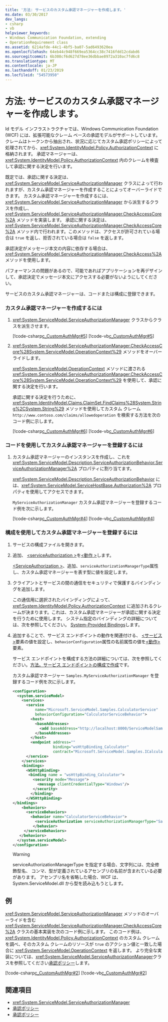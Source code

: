 ```yaml
---
title: '方法: サービスのカスタム承認マネージャーを作成します。'
ms.date: 03/30/2017
dev_langs:
- csharp
- vb
helpviewer_keywords:
- Windows Communication Foundation, extending
- OperationRequirement class
ms.assetid: 6214afde-44c1-4bf5-ba07-5ad6493620ea
ms.openlocfilehash: 64eb44c948f669ea5364cc38c7416fdd12cdabd6
ms.sourcegitcommit: 6b308cf6d627d78ee36dbbae8972a310ac7fd6c8
ms.translationtype: MT
ms.contentlocale: ja-JP
ms.lasthandoff: 01/23/2019
ms.locfileid: "54573950"
---
```

# <a name="how-to-create-a-custom-authorization-manager-for-a-service"></a>方法: サービスのカスタム承認マネージャーを作成します。
Id モデル インフラストラクチャでは、Windows Communication Foundation (WCF) には、拡張可能なクレーム ベースの承認モデルがサポートしています。 クレームはトークンから抽出され、状況に応じてカスタム承認ポリシーによって処理されてから、<xref:System.IdentityModel.Policy.AuthorizationContext> に格納されます。 承認マネージャーは、<xref:System.IdentityModel.Policy.AuthorizationContext> 内のクレームを検査して承認に関する決定を行います。  
  
 既定では、承認に関する決定は、<xref:System.ServiceModel.ServiceAuthorizationManager> クラスによって行われますが、カスタム承認マネージャーを作成することによってオーバーライドできます。 カスタム承認マネージャーを作成するには、<xref:System.ServiceModel.ServiceAuthorizationManager> から派生するクラスを作成し、<xref:System.ServiceModel.ServiceAuthorizationManager.CheckAccessCore%2A> メソッドを実装します。 承認に関する決定は、<xref:System.ServiceModel.ServiceAuthorizationManager.CheckAccessCore%2A> メソッド内で行われます。このメソッドは、アクセスが許可されている場合は `true` を返し、拒否されている場合は `false` を返します。  
  
 承認決定がメッセージ本文の内容に依存する場合は、<xref:System.ServiceModel.ServiceAuthorizationManager.CheckAccess%2A> メソッドを使用します。  
  
 パフォーマンスの問題があるので、可能であればアプリケーションを再デザインして、承認決定でメッセージ本文にアクセスする必要がないようにしてください。  
  
 サービスのカスタム承認マネージャーは、コードまたは構成に登録できます。  
  
### <a name="to-create-a-custom-authorization-manager"></a>カスタム承認マネージャーを作成するには  
  
1.  <xref:System.ServiceModel.ServiceAuthorizationManager> クラスからクラスを派生させます。  
  
     [!code-csharp[c_CustomAuthMgr#5](../../../../samples/snippets/csharp/VS_Snippets_CFX/c_customauthmgr/cs/c_customauthmgr.cs#5)]
     [!code-vb[c_CustomAuthMgr#5](../../../../samples/snippets/visualbasic/VS_Snippets_CFX/c_customauthmgr/vb/c_customauthmgr.vb#5)]  
  
2.  <xref:System.ServiceModel.ServiceAuthorizationManager.CheckAccessCore%28System.ServiceModel.OperationContext%29> メソッドをオーバーライドします。  
  
     <xref:System.ServiceModel.OperationContext> メソッドに渡される <xref:System.ServiceModel.ServiceAuthorizationManager.CheckAccessCore%28System.ServiceModel.OperationContext%29> を使用して、承認に関する決定を行います。  
  
     承認に関する決定を行うために、<xref:System.IdentityModel.Claims.ClaimSet.FindClaims%28System.String%2CSystem.String%29> メソッドを使用してカスタム クレーム `http://www.contoso.com/claims/allowedoperation` を検索する方法を次のコード例に示します。  
  
     [!code-csharp[c_CustomAuthMgr#6](../../../../samples/snippets/csharp/VS_Snippets_CFX/c_customauthmgr/cs/c_customauthmgr.cs#6)]
     [!code-vb[c_CustomAuthMgr#6](../../../../samples/snippets/visualbasic/VS_Snippets_CFX/c_customauthmgr/vb/c_customauthmgr.vb#6)]  
  
### <a name="to-register-a-custom-authorization-manager-using-code"></a>コードを使用してカスタム承認マネージャーを登録するには  
  
1.  カスタム承認マネージャーのインスタンスを作成し、これを <xref:System.ServiceModel.Description.ServiceAuthorizationBehavior.ServiceAuthorizationManager%2A> プロパティに割り当てます。  
  
     <xref:System.ServiceModel.Description.ServiceAuthorizationBehavior> には、<xref:System.ServiceModel.ServiceHostBase.Authorization%2A> プロパティを使用してアクセスできます。  
  
     `MyServiceAuthorizationManager` カスタム承認マネージャーを登録するコード例を次に示します。  
  
     [!code-csharp[c_CustomAuthMgr#4](../../../../samples/snippets/csharp/VS_Snippets_CFX/c_customauthmgr/cs/c_customauthmgr.cs#4)]
     [!code-vb[c_CustomAuthMgr#4](../../../../samples/snippets/visualbasic/VS_Snippets_CFX/c_customauthmgr/vb/c_customauthmgr.vb#4)]  
  
### <a name="to-register-a-custom-authorization-manager-using-configuration"></a>構成を使用してカスタム承認マネージャーを登録するには  
  
1.  サービスの構成ファイルを開きます。  
  
2.  追加、 [ \<serviceAuthorization >](../../../../docs/framework/configure-apps/file-schema/wcf/serviceauthorization-element.md)を[\<動作 >](../../../../docs/framework/configure-apps/file-schema/wcf/behaviors.md)します。  
  
     [ \<ServiceAuthorization >](../../../../docs/framework/configure-apps/file-schema/wcf/serviceauthorization-element.md)、追加、`serviceAuthorizationManagerType`属性し、カスタム承認マネージャーを表す型に値を設定します。  
  
3.  クライアントとサービスの間の通信をセキュリティで保護するバインディングを追加します。  
  
     この通信用に選択されたバインディングによって、<xref:System.IdentityModel.Policy.AuthorizationContext> に追加されるクレームが決まります。これは、カスタム承認マネージャーが承認に関する決定を行うために使用します。 システム指定のバインディングの詳細については、次を参照してください。 [System-Provided Bindings](../../../../docs/framework/wcf/system-provided-bindings.md)します。  
  
4.  追加することで、サービス エンドポイントの動作を関連付ける、 [\<サービス >](../../../../docs/framework/configure-apps/file-schema/wcf/service.md)要素の値を設定し、`behaviorConfiguration`属性の名前属性の値を[\<動作>](../../../../docs/framework/configure-apps/file-schema/wcf/behavior-of-servicebehaviors.md)要素。  
  
     サービス エンドポイントを構成する方法の詳細については、次を参照してください。[方法。サービス エンドポイントの構成で作成](../../../../docs/framework/wcf/feature-details/how-to-create-a-service-endpoint-in-configuration.md)です。  
  
     カスタム承認マネージャー `Samples.MyServiceAuthorizationManager` を登録するコード例を次に示します。  
  
    ```xml  
    <configuration>  
      <system.serviceModel>  
        <services>  
          <service   
              name="Microsoft.ServiceModel.Samples.CalculatorService"  
              behaviorConfiguration="CalculatorServiceBehavior">  
            <host>  
              <baseAddresses>  
                <add baseAddress="http://localhost:8000/ServiceModelSamples/service"/>  
              </baseAddresses>  
            </host>  
            <endpoint address=""  
                      binding="wsHttpBinding_Calculator"  
                      contract="Microsoft.ServiceModel.Samples.ICalculator" />  
          </service>  
        </services>  
        <bindings>  
          <WSHttpBinding>  
           <binding name = "wsHttpBinding_Calculator">  
             <security mode="Message">  
               <message clientCredentialType="Windows"/>  
             </security>  
            </binding>  
          </WSHttpBinding>  
    </bindings>  
        <behaviors>  
          <serviceBehaviors>  
            <behavior name="CalculatorServiceBehavior">  
              <serviceAuthorization serviceAuthorizationManagerType="Samples.MyServiceAuthorizationManager,MyAssembly" />  
             </behavior>  
         </serviceBehaviors>  
       </behaviors>  
      </system.serviceModel>  
    </configuration>  
    ```  
  
    > [!WARNING]
    >  serviceAuthorizationManagerType を指定する場合、文字列には、完全修飾型名、 コンマ、型が定義されているアセンブリの名前が含まれている必要があります。 アセンブリ名を省略した場合、WCF は、System.ServiceModel.dll から型を読み込もうとします。  
  
## <a name="example"></a>例  
 <xref:System.ServiceModel.ServiceAuthorizationManager> メソッドのオーバーライドを含む <xref:System.ServiceModel.ServiceAuthorizationManager.CheckAccessCore%2A> クラスの基本実装を次のコード例に示します。 このコード例は、<xref:System.IdentityModel.Policy.AuthorizationContext> のカスタム クレームを調べ、そのカスタム クレームのリソースが `true` のアクション値と一致した場合に <xref:System.ServiceModel.OperationContext> を返します。 より完全な実装については、<xref:System.ServiceModel.ServiceAuthorizationManager>クラスを参照してください[承認ポリシー](../../../../docs/framework/wcf/samples/authorization-policy.md)します。  
  
 [!code-csharp[c_CustomAuthMgr#2](../../../../samples/snippets/csharp/VS_Snippets_CFX/c_customauthmgr/cs/c_customauthmgr.cs#2)]
 [!code-vb[c_CustomAuthMgr#2](../../../../samples/snippets/visualbasic/VS_Snippets_CFX/c_customauthmgr/vb/c_customauthmgr.vb#2)]  
  
## <a name="see-also"></a>関連項目
- <xref:System.ServiceModel.ServiceAuthorizationManager>
- [承認ポリシー](../../../../docs/framework/wcf/samples/authorization-policy.md)
- [承認ポリシー](../../../../docs/framework/wcf/samples/authorization-policy.md)
